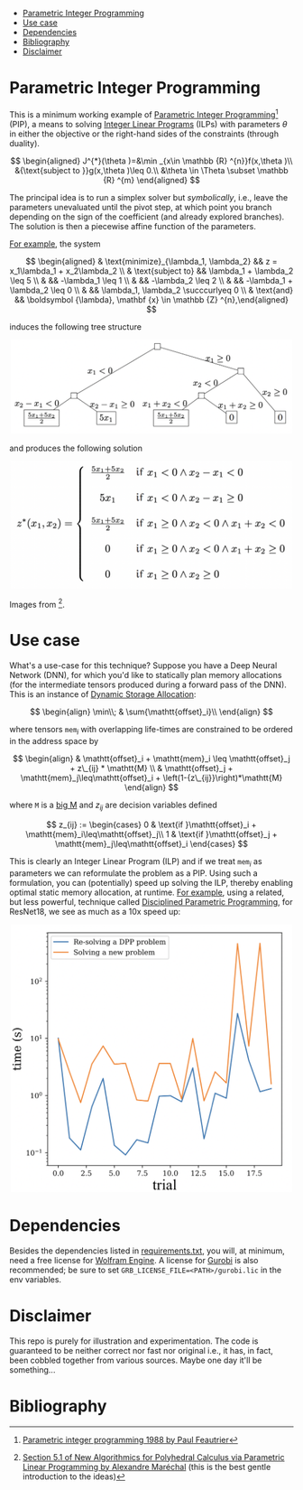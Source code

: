 - [Parametric Integer Programming](#parametric-integer-programming)
- [Use case](#use-case)
- [Dependencies](#dependencies)
- [Bibliography](#bibliography)
- [Disclaimer](#disclaimer)

# Parametric Integer Programming

This is a minimum working example
of [Parametric Integer Programming](https://en.wikipedia.org/wiki/Parametric_programming)[^1] (PIP),
a means to solving [Integer Linear Programs](https://en.wikipedia.org/wiki/Integer_programming) (ILPs) with parameters
$\theta$ in either the objective or the right-hand sides of the constraints (through duality).

$$ \begin{aligned}
J^{*}(\theta )=&\min _{x\in \mathbb {R} ^{n}}f(x,\theta )\\
&{\text{subject to }}g(x,\theta )\leq 0.\\
&\theta \in \Theta \subset \mathbb {R} ^{m}
\end{aligned} $$

The principal idea is to run a simplex solver but *symbolically*, i.e.,
leave the parameters unevaluated until the pivot step, at which point you branch depending on the sign of the
coefficient (and already explored branches).
The solution is then a piecewise affine function of the parameters.

[For example](https://github.com/makslevental/pip/blob/da0eff59b532fc2d1d0094b45f262f45b6cb4732/tests.py#L154), the
system

$$ \begin{aligned}
& \text{minimize}_{\lambda_1, \lambda_2} && z = x_1\lambda_1 + x_2\lambda_2 \\
& \text{subject to} && \lambda_1 + \lambda_2 \leq 5 \\
& && -\lambda_1 \leq 1 \\
& && -\lambda_2 \leq 2 \\
& && -\lambda_1 + \lambda_2 \leq 0 \\
& && \lambda_1, \lambda_2 \succcurlyeq 0 \\
& \text{and} && \boldsymbol {\lambda}, \mathbf {x} \in \mathbb {Z} ^{n},\end{aligned} $$

induces the following tree structure

<p align="center">
  <img width="500" src="docs/tree.png" alt="">
</p>

and produces the following solution

<p align="center">
  <img width="500" src="docs/soln.png" alt="">
</p>

Images from [^2].

# Use case

What's a use-case for this technique? Suppose you have a Deep Neural Network (DNN), for which you'd like to statically 
plan memory allocations (for the intermediate tensors produced during a forward pass of the DNN).
This is an instance of [Dynamic Storage Allocation](https://epubs.siam.org/doi/abs/10.1137/S0097539703423941):

$$ \begin{align}
\min\\; & \sum{\mathtt{offset}_i}\\
\end{align} $$

where tensors $\mathtt{mem}_i$ with overlapping life-times are constrained to be ordered in the address space by

$$ \begin{align}
 & \mathtt{offset}_i + \mathtt{mem}_i \leq \mathtt{offset}_j + z\_{ij} * \mathtt{M} \\
 & \mathtt{offset}_j + \mathtt{mem}_j\leq\mathtt{offset}_i + \left(1-{z\_{ij}}\right)*\mathtt{M}
\end{align} $$

where $\mathtt{M}$ is a [big M](https://en.wikipedia.org/wiki/Big_M_method) and $z_{ij}$ are decision variables defined

$$ z_{ij} :=  \begin{cases}
0 & \text{if }\mathtt{offset}_i + \mathtt{mem}_i\leq\mathtt{offset}_j\\
1 & \text{if }\mathtt{offset}_j + \mathtt{mem}_j\leq\mathtt{offset}_i
\end{cases} $$

This is clearly an Integer Linear Program (ILP) and if we treat $\mathtt{mem}_i$ as parameters we can reformulate the problem as a PIP.
Using such a formulation, you can (potentially) speed up solving the ILP, thereby enabling optimal static memory allocation, at runtime.
[For example](https://github.com/makslevental/pip/blob/0ec1bd117f4de615680ae93efa94f808da08d584/shapes/tests.py#L86), using a related, but less powerful, technique called [Disciplined Parametric Programming](https://www.cvxpy.org/tutorial/advanced/index.html#dpp), 
for ResNet18, we see as much as a 10x speed up:

<p align="center">
  <img width="500" src="docs/dpp1.png" alt="">
</p>

# Dependencies

Besides the dependencies listed in [requirements.txt](requirements.txt), you will, at minimum, need a free license for 
[Wolfram Engine](https://wolfram.com/engine/free-license).
A license for [Gurobi](https://www.gurobi.com/downloads/licenses/) is also recommended; be sure to set `GRB_LICENSE_FILE=<PATH>/gurobi.lic` 
in the env variables.

# Disclaimer

This repo is purely for illustration and experimentation. The code is guaranteed to be neither correct nor fast nor original
i.e., it has, in fact, been cobbled together from various sources.
Maybe one day it'll be something...

# Bibliography

[^1]: [Parametric integer programming 1988 by Paul Feautrier](http://www.numdam.org/item/RO_1988__22_3_243_0.pdf)
[^2]: [Section 5.1 of New Algorithmics for Polyhedral Calculus via Parametric Linear Programming by Alexandre Maréchal](https://hal.archives-ouvertes.fr/tel-01695086v3/document) (this is the best gentle introduction to the ideas)
[^3]: [FPL: A Fast Presburger Library](https://grosser.science/FPL)
